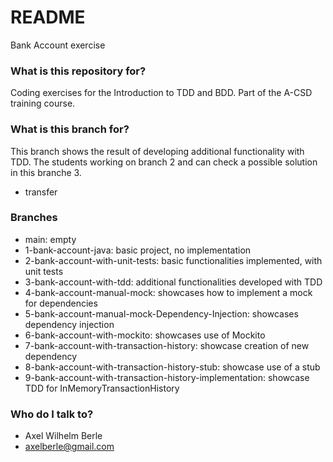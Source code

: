 # README #

Bank Account exercise

### What is this repository for? ###

Coding exercises for the Introduction to TDD and BDD.
Part of the A-CSD training course.

### What is this branch for? ###

This branch shows the result of developing additional functionality with TDD.
The students working on branch 2 and can check a possible solution in this branche 3.

* transfer

    

### Branches ###

* main: empty
* 1-bank-account-java: basic project, no implementation
* 2-bank-account-with-unit-tests: basic functionalities implemented, with unit tests
* 3-bank-account-with-tdd: additional functionalities developed with TDD
* 4-bank-account-manual-mock: showcases how to implement a mock for dependencies
* 5-bank-account-manual-mock-Dependency-Injection: showcases dependency injection
* 6-bank-account-with-mockito: showcases use of Mockito
* 7-bank-account-with-transaction-history: showcase creation of new dependency
* 8-bank-account-with-transaction-history-stub: showcase use of a stub
* 9-bank-account-with-transaction-history-implementation: showcase TDD for InMemoryTransactionHistory




### Who do I talk to? ###

* Axel Wilhelm Berle
* axelberle@gmail.com


